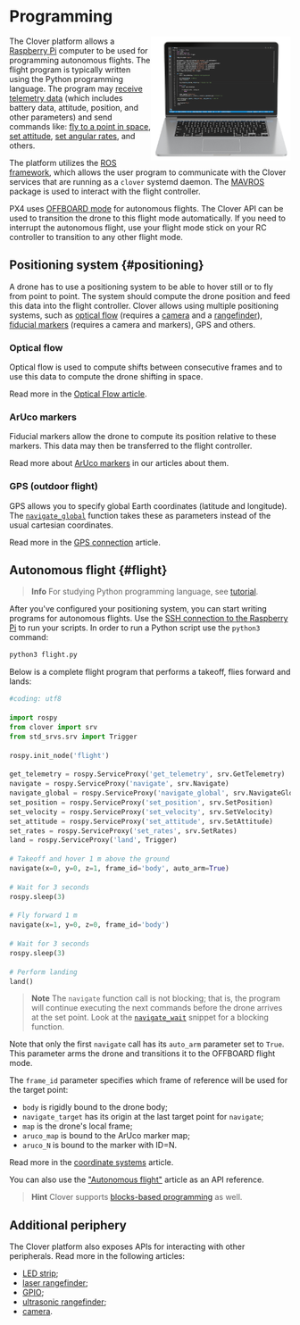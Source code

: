 # Programming

<img src="../assets/programming.png" width="250" align="right">

The Clover platform allows a [Raspberry Pi](raspberry.md) computer to be used for programming autonomous flights. The flight program is typically written using the Python programming language. The program may [receive telemetry data](simple_offboard.md#get_telemetry) (which includes battery data, attitude, position, and other parameters) and send commands like: [fly to a point in space](simple_offboard.md#navigate), [set attitude](simple_offboard.md#set_attitude), [set angular rates](simple_offboard.md#set_rates), and others.

The platform utilizes the [ROS framework](ros.md), which allows the user program to communicate with the Clover services that are running as a `clover` systemd daemon. The [MAVROS](mavros.md) package is used to interact with the flight controller.

PX4 uses [OFFBOARD mode](modes.md#auto) for autonomous flights. The Clover API can be used to transition the drone to this flight mode automatically. If you need to interrupt the autonomous flight, use your flight mode stick on your RC controller to transition to any other flight mode.

## Positioning system {#positioning}

A drone has to use a positioning system to be able to hover still or to fly from point to point. The system should compute the drone position and feed this data into the flight controller. Clover allows using multiple positioning systems, such as [optical flow](optical_flow.md) (requires a [camera](camera.md) and a [rangefinder](laser.md)), [fiducial markers](aruco.md) (requires a camera and markers), GPS and others.

### Optical flow

Optical flow is used to compute shifts between consecutive frames and to use this data to compute the drone shifting in space.

Read more in the [Optical Flow article](optical_flow.md).

### ArUco markers

Fiducial markers allow the drone to compute its position relative to these markers. This data may then be transferred to the flight controller.

Read more about [ArUco markers](aruco.md) in our articles about them.

### GPS (outdoor flight)

GPS allows you to specify global Earth coordinates (latitude and longitude). The [`navigate_global`](simple_offboard.md#navigate_global) function takes these as parameters instead of the usual cartesian coordinates.

Read more in the [GPS connection](gps.md) article.

## Autonomous flight {#flight}

> **Info** For studying Python programming language, see [tutorial](https://www.learnpython.org/en/Welcome).

After you've configured your positioning system, you can start writing programs for autonomous flights. Use the [SSH connection to the Raspberry Pi](ssh.md) to run your scripts. In order to run a Python script use the `python3` command:

```bash
python3 flight.py
```

Below is a complete flight program that performs a takeoff, flies forward and lands:

```python
#coding: utf8

import rospy
from clover import srv
from std_srvs.srv import Trigger

rospy.init_node('flight')

get_telemetry = rospy.ServiceProxy('get_telemetry', srv.GetTelemetry)
navigate = rospy.ServiceProxy('navigate', srv.Navigate)
navigate_global = rospy.ServiceProxy('navigate_global', srv.NavigateGlobal)
set_position = rospy.ServiceProxy('set_position', srv.SetPosition)
set_velocity = rospy.ServiceProxy('set_velocity', srv.SetVelocity)
set_attitude = rospy.ServiceProxy('set_attitude', srv.SetAttitude)
set_rates = rospy.ServiceProxy('set_rates', srv.SetRates)
land = rospy.ServiceProxy('land', Trigger)

# Takeoff and hover 1 m above the ground
navigate(x=0, y=0, z=1, frame_id='body', auto_arm=True)

# Wait for 3 seconds
rospy.sleep(3)

# Fly forward 1 m
navigate(x=1, y=0, z=0, frame_id='body')

# Wait for 3 seconds
rospy.sleep(3)

# Perform landing
land()
```

> **Note** The `navigate` function call is not blocking; that is, the program will continue executing the next commands before the drone arrives at the set point. Look at the [`navigate_wait`](snippets.md#navigate_wait) snippet for a blocking function.

Note that only the first `navigate` call has its `auto_arm` parameter set to `True`. This parameter arms the drone and transitions it to the OFFBOARD flight mode.

The `frame_id` parameter specifies which frame of reference will be used for the target point:

* `body` is rigidly bound to the drone body;
* `navigate_target` has its origin at the last target point for `navigate`;
* `map` is the drone's local frame;
* `aruco_map` is bound to the ArUco marker map;
* `aruco_N` is bound to the marker with ID=N.

Read more in the [coordinate systems](frames.md) article.

You can also use the ["Autonomous flight"](simple_offboard.md) article as an API reference.

> **Hint** Clover supports [blocks-based programming](blocks.md) as well.

## Additional periphery

The Clover platform also exposes APIs for interacting with other peripherals. Read more in the following articles:

* [LED strip](leds.md);
* [laser rangefinder](laser.md);
* [GPIO](gpio.md);
* [ultrasonic rangefinder](sonar.md);
* [camera](camera.md).
